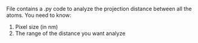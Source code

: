 File contains a .py code to analyze the projection distance between all the atoms.
You need to know:
  1. Pixel size (in nm)
  2. The range of the distance you want analyze
